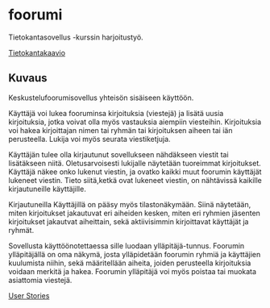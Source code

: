 # foorumi

Tietokantasovellus -kurssin harjoitustyö.

[Tietokantakaavio](dokumentaatio/Tietokantakaavio.png)

## Kuvaus

Keskustelufoorumisovellus yhteisön sisäiseen käyttöön.

Käyttäjä voi lukea fooruminsa kirjoituksia (viestejä) ja lisätä uusia kirjoituksia, jotka voivat olla myös vastauksia aiempiin viesteihin. Kirjoituksia voi hakea kirjoittajan nimen tai ryhmän tai kirjoituksen aiheen tai iän perusteella. Lukija voi myös seurata viestiketjuja.

Käyttäjän tulee olla kirjautunut sovellukseen nähdäkseen viestit tai lisätäkseen niitä. Oletusarvoisesti lukijalle näytetään tuoreimmat kirjoitukset. Käyttäjä näkee onko lukenut viestin, ja ovatko kaikki muut foorumin käyttäjät lukeneet viestin. Tieto siitä,ketkä ovat lukeneet viestin, on nähtävissä kaikille kirjautuneille käyttäjille.

Kirjautuneilla Käyttäjillä on pääsy myös tilastonäkymään. Siinä näytetään, miten kirjoitukset jakautuvat eri aiheiden kesken, miten eri ryhmien jäsenten kirjoitukset jakautvat aiheittain, sekä aktiivisimmin kirjoittavat käyttäjät ja ryhmät.

Sovellusta käyttöönotettaessa sille luodaan ylläpitäjä-tunnus. Foorumin ylläpitäjällä on oma näkymä, josta ylläpidetään foorumin ryhmiä ja käyttäjien kuulumista niihin, sekä määritellään aiheita, joiden perusteella kirjoituksia voidaan merkitä ja hakea. Foorumin ylläpitäjä voi myös poistaa tai muokata asiattomia viestejä.

[User Stories](dokumentaatio/UserStories.md)
